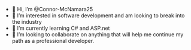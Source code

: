 - 👋 Hi, I’m @Connor-McNamara25
- 👀 I’m interested in software development and am looking to break into the industry
- 🌱 I’m currently learning C# and ASP.net 
- 💞️ I’m looking to collaborate on anything that will help me continue my path as a professional developer. 
